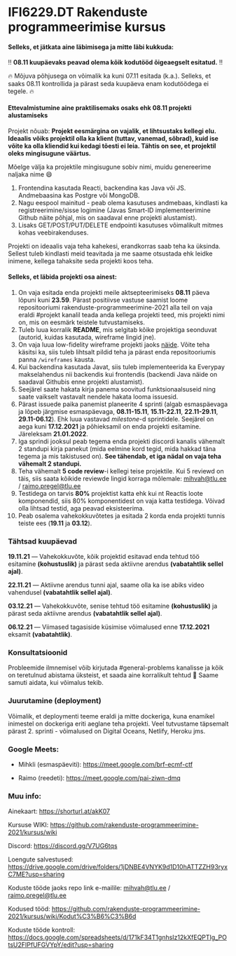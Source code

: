 # IFI6229.DT Rakenduste programmeerimise kursus

#### Selleks, et jätkata aine läbimisega ja mitte läbi kukkuda:
‼️ **08.11 kuupäevaks peavad olema kõik kodutööd õigeaegselt esitatud.** ‼️

🔥 Mõjuva põhjusega on võimalik ka kuni 07.11 esitada (k.a.). Selleks, et saaks 08.11 kontrollida ja pärast seda kuupäeva enam kodutöödega ei tegele. 🔥

#### Ettevalmistumine aine praktilisemaks osaks ehk 08.11 projekti alustamiseks

Projekt nõuab:
**Projekt eesmärgina on vajalik, et lihtsustaks kellegi elu. Ideaalis võiks projektil olla ka klient (tuttav, vanemad, sõbrad), kuid ise võite ka olla kliendid kui kedagi tõesti ei leia. Tähtis on see, et projektil oleks mingisugune väärtus.**

Mõelge välja ka projektile mingisugune sobiv nimi, muidu genereerime naljaka nime 😄

1. Frontendina kasutada Reacti, backendina kas Java või JS. Andmebaasina kas Postgre või MongoDB.
2. Nagu eespool mainitud - peab olema kasutuses andmebaas, kindlasti ka registreerimine/sisse logimine (Javas Smart-ID implementeerimine Github näite põhjal, mis on saadaval enne projekti alustamist).
3. Lisaks GET/POST/PUT/DELETE endpointi kasutuses võimalikult mitmes kohas veebirakenduses.

Projekti on ideaalis vaja teha kahekesi, erandkorras saab teha ka üksinda. Sellest tuleb kindlasti meid teavitada ja me saame otsustada ehk leidke inimene, kellega tahaksite seda projekti koos teha.

#### Selleks, et läbida projekti osa ainest:

1. On vaja esitada enda projekti meile aktsepteerimiseks **08.11** päeva lõpuni kuni **23.59**. Pärast positiivse vastuse saamist loome repositooriumi rakenduste-programmeerimine-2021 alla teil on vaja eraldi #projekt kanalil  teada anda kellega projekti teed, mis projekti nimi on, mis on eesmärk teistele tutvustamiseks.
2. Tuleb luua korralik **README**, mis selgitab kõike projektiga seonduvat (autorid, kuidas kasutada, wireframe lingid jne).
3. On vaja luua low-fidelity wireframe projekti jaoks [näide](https://images.ctfassets.net/qop92tnevinq/0LwOZ4G6nxFy7zp62aRqg/a3e19a8955b3a2ef97f3ddf3a25d0b45/low-fidelity-wireframes-web.png?fm=webp&q=80). Võite teha käsitsi ka, siis tuleb lihtsalt pildid teha ja pärast enda repositooriumis panna `/wireframes` kausta.
4. Kui backendina kasutada Javat, siis tuleb implementeerida ka Everypay makselahendus nii backendis kui frontendis (backendi Java näide on saadaval Githubis enne projekti alustamist).
5. Seejärel saate hakata kirja panema soovitud funktsionaalsuseid ning saate vaikselt vastavalt nendele hakata looma issuesid.
6. Pärast issuede paika panemist planeerite 4 sprinti (algab esmaspäevaga ja lõpeb järgmise esmaspäevaga, **08.11-15.11**, **15.11-22.11**, **22.11-29.11**, **29.11-06.12**). Ehk luua vastavad *milestone*-d sprintidele. Seejärel on aega kuni **17.12.2021** ja põhieksamil on enda projekti esitamine. Järeleksam **21.01.2022**.
7. Iga sprindi jooksul peab tegema enda projekti discordi kanalis vähemalt 2 standupi kirja panekut (mida eelmine kord tegid, mida hakkad täna tegema ja mis takistused on). **See tähendab, et iga nädal on vaja teha vähemalt 2 standupi.**
8. Teha vähemalt **5 code review**-i kellegi teise projektile. Kui 5 reviewd on täis, siis saata kõikide reviewde lingid korraga mõlemale: mihvah@tlu.ee / raimo.pregel@tlu.ee
9. Testidega on tarvis **80%** projektist katta ehk kui nt Reactis loote komponendid, siis 80% komponentidest on vaja katta testidega. Võivad olla lihtsad testid, aga peavad eksisteerima. 
10. Peab osalema vahekokkuvõtetes ja esitada 2 korda enda projekti tunnis teiste ees (**19.11** ja **03.12**).

### Tähtsad kuupäevad

**19.11.21** — Vahekokkuvõte, kõik projektid esitavad enda tehtud töö esitamine **(kohustuslik)** ja pärast seda aktiivne arendus **(vabatahtlik sellel ajal)**.

**22.11.21** — Aktiivne arendus tunni ajal, saame olla ka ise abiks video vahendusel **(vabatahtlik sellel ajal)**.

**03.12.21** — Vahekokkuvõte, senise tehtud töö esitamine **(kohustuslik)** ja pärast seda aktiivne arendus **(vabatahtlik sellel ajal)**.

**06.12.21** — Viimased tagasiside küsimise võimalused enne **17.12.2021** eksamit **(vabatahtlik)**.


### Konsultatsioonid

Probleemide ilmnemisel võib kirjutada #general-problems kanalisse ja kõik on teretulnud abistama üksteist, et saada aine korralikult tehtud 🙂 Saame samuti aidata, kui võimalus tekib.

### Juurutamine (deployment)

Võimalik, et deploymenti teeme eraldi ja mitte dockeriga, kuna enamikel inimestel on dockeriga eriti aeglane teha projekti. Veel tutvustame täpsemalt pärast 2. sprinti - võimalused on Digital Oceans, Netlify, Heroku jms.

### Google Meets:

- Mihkli (esmaspäeviti): https://meet.google.com/brf-ecmf-ctf

- Raimo (reedeti): https://meet.google.com/pai-ziwn-dmq

### Muu info: 


Ainekaart: https://shorturl.at/akK07

Kursuse WIKI: https://github.com/rakenduste-programmeerimine-2021/kursus/wiki

Discord: https://discord.gg/V7UG6tqs

Loengute salvestused: https://drive.google.com/drive/folders/1jDNBE4VNYK9d1D10hATTZZH93ryxC7ME?usp=sharing

Koduste tööde jaoks repo link e-mailile: mihvah@tlu.ee / raimo.pregel@tlu.ee

Kodused tööd: https://github.com/rakenduste-programmeerimine-2021/kursus/wiki/Kodut%C3%B6%C3%B6d

Koduste tööde kontroll: https://docs.google.com/spreadsheets/d/171kF34T1gnhsIz12kXfEQPTIg_POtsU2FIPfUFGVYpY/edit?usp=sharing
